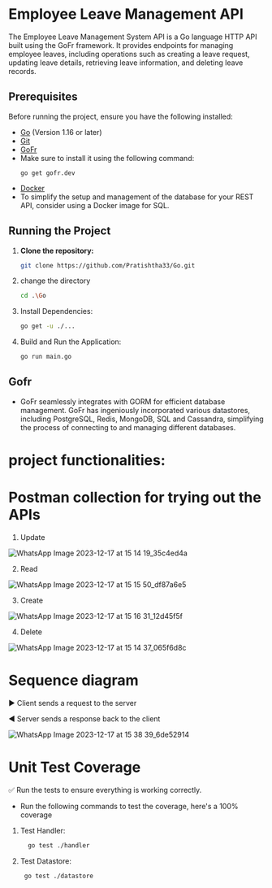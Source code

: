# Employee Leave Management API

The Employee Leave Management System API is a Go language HTTP API built using the GoFr framework. It provides endpoints for managing employee leaves, including operations such as creating a leave request, updating leave details, retrieving leave information, and deleting leave records.

## Prerequisites

Before running the project, ensure you have the following installed:

- [Go](https://golang.org/dl/) (Version 1.16 or later)
- [Git](https://git-scm.com/downloads) 
- [GoFr](https://gofr.dev/docs)
- Make sure to install it using the following command:
  ```
  go get gofr.dev
- [Docker](https://hub.docker.com/_/mysql)
- To simplify the setup and management of the database for your REST API, consider using a Docker image for SQL.

## Running the Project

1. **Clone the repository:**

   ```bash
   git clone https://github.com/Pratishtha33/Go.git

2. change the directory
   ```bash
   cd .\Go

4. Install Dependencies:
   ```bash
   go get -u ./...

5. Build and Run the Application:
   ```bash
   go run main.go


## Gofr
- GoFr seamlessly integrates with GORM for efficient database management. GoFr has ingeniously incorporated various datastores, including PostgreSQL, Redis, MongoDB, SQL and Cassandra, simplifying the process of connecting to and managing different databases.

# project functionalities:



# Postman collection for trying out the APIs
1. Update

![WhatsApp Image 2023-12-17 at 15 14 19_35c4ed4a](https://github.com/Pratishtha33/Go/assets/77717155/b272dded-ddf4-4b73-807c-78913b15fa9a)

2. Read

![WhatsApp Image 2023-12-17 at 15 15 50_df87a6e5](https://github.com/Pratishtha33/Go/assets/77717155/0066ab51-a851-40cf-888b-6a42ce2a21a9)

3. Create

![WhatsApp Image 2023-12-17 at 15 16 31_12d45f5f](https://github.com/Pratishtha33/Go/assets/77717155/4bab2e92-d4ac-4c49-a4aa-43f19795ef88)

4. Delete

![WhatsApp Image 2023-12-17 at 15 14 37_065f6d8c](https://github.com/Pratishtha33/Go/assets/77717155/df849497-df9e-433b-b997-af9e4945d297)


# Sequence diagram

▶️ Client sends a request to the server

◀️ Server sends a response back to the client

![WhatsApp Image 2023-12-17 at 15 38 39_6de52914](https://github.com/Pratishtha33/Go/assets/77717155/ebf25a9d-7b53-4b75-8a0c-45e7a7aad8dd)

# Unit Test Coverage
:white_check_mark: Run the tests to ensure everything is working correctly.


- Run the following commands to test the coverage, here's a 100% coverage

1. Test Handler:
   ```bash
     go test ./handler

2.  Test Datastore: 
    ```bash
     go test ./datastore


